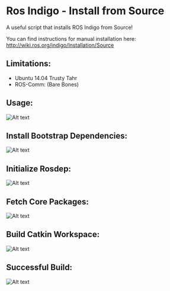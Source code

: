 Ros Indigo - Install from Source
================================

A useful script that installs ROS Indigo from Source!

You can find instructions for manual installation here: 
http://wiki.ros.org/indigo/Installation/Source

Limitations:
-----------

- Ubuntu 14.04 Trusty Tahr
- ROS-Comm: (Bare Bones)

Usage:
-----

![Alt text](https://github.com/pranav-srinivas-kumar/Projects/blob/master/Python/ROS-Indigo-Installer/screenshots/Usage.png?raw=true "Usage")

Install Bootstrap Dependencies:
------------------------------

![Alt text](https://github.com/pranav-srinivas-kumar/Projects/blob/master/Python/ROS-Indigo-Installer/screenshots/Setup.png?raw=true "Setup")

Initialize Rosdep:
-----------------

![Alt text](https://github.com/pranav-srinivas-kumar/Projects/blob/master/Python/ROS-Indigo-Installer/screenshots/Rosdep.png?raw=true "Setup")

Fetch Core Packages:
-------------------

![Alt text](https://github.com/pranav-srinivas-kumar/Projects/blob/master/Python/ROS-Indigo-Installer/screenshots/Core.png?raw=true "Setup")

Build Catkin Workspace:
----------------------

![Alt text](https://github.com/pranav-srinivas-kumar/Projects/blob/master/Python/ROS-Indigo-Installer/screenshots/Build.png?raw=true "Setup")

Successful Build:
----------------

![Alt text](https://github.com/pranav-srinivas-kumar/Projects/blob/master/Python/ROS-Indigo-Installer/screenshots/Done.png?raw=true "Setup")



